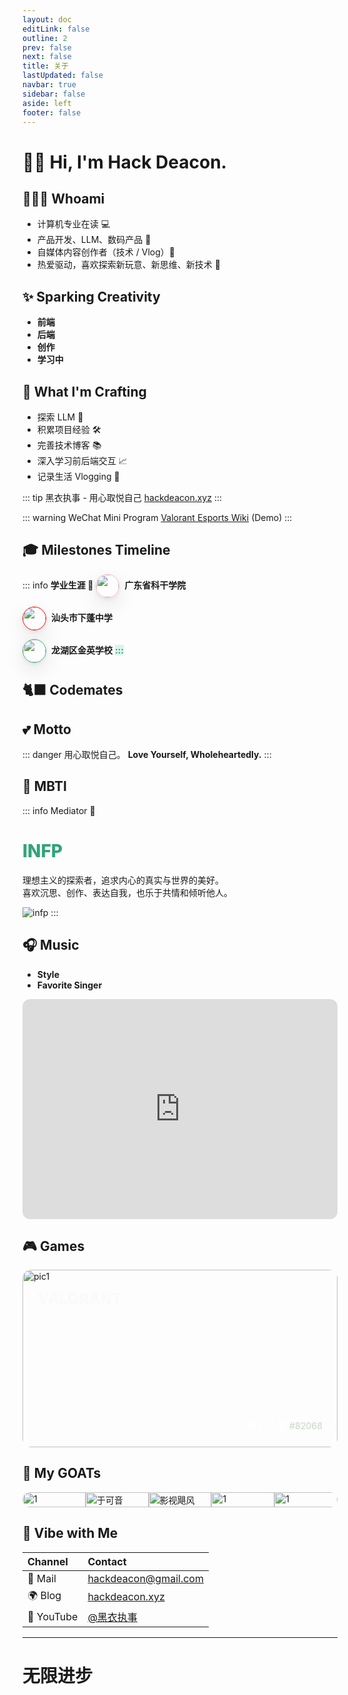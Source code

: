 ```yaml
---
layout: doc
editLink: false
outline: 2
prev: false
next: false
title: 关于
lastUpdated: false
navbar: true
sidebar: false
aside: left
footer: false
---
```


<script setup>
import { VPTeamMembers } from 'vitepress/theme'

const members = [
  {
    avatar: 'https://www.github.com/hackdeacon.png',
    name: '黑衣执事',
    title: '用心取悦自己',
    links: [
      // { icon: 'github', link: 'https://github.com/hackdeacon' },
      { icon: 'twitter', link: 'https://twitter.com/hackdeacon' }
    ]
  },
]

const hackmates = [
  {
    avatar: 'https://www.github.com/himicoswilson.png',
    name: 'HimiCos',
    title: 'A quiet technical learner',
    links: [
      { icon: 'github', link: 'https://himicos.com' },
      // { icon: 'hexo', link: 'https://himicos.com' }
    ]
  },
  {
    avatar: 'https://bu.dusays.com/2025/05/19/682b1b2de306e.webp',
    name: 'Grok',
    title: 'Understand the universe',
    links: [
      { icon: 'x', link: 'https://grok.com' }
    ]
  },
]

const timeline = [
  {
    avatar: 'https://bu.dusays.com/2025/05/19/682b187d17498.jpg',
    name: '龙湖区金英学校',
    title: '2013 - 2020',
    links: [
      { icon: 'github', link: 'https://himicos.com' }
    ]
  },
  {
    avatar: 'https://bu.dusays.com/2025/05/19/682b187d27602.jpg',
    name: '汕头市下蓬中学',
    title: '2020 - 2023',
    links: [
      { icon: 'x', link: 'https://grok.com' }
    ]
  },
  {
    avatar: 'https://bu.dusays.com/2025/05/19/682b187d0da7f.jpg',
    name: '广东科学技术职业学院',
    title: '2023 - 2026',
    links: [
      { icon: 'x', link: 'https://grok.com' }
    ]
  }
]
</script>

# 👋🏻 Hi, I'm Hack Deacon.

<VPTeamMembers size="small" :members />

## 🧑🏻‍💻 Whoami

- 计算机专业在读 💻
- 产品开发、LLM、数码产品 🎨
- 自媒体内容创作者（技术 / Vlog）📝
- 热爱驱动，喜欢探索新玩意、新思维、新技术 🎲

## ✨ Sparking Creativity

- **前端** <Badge class="green" text="Vue" style="background-color:#10B98124; color:#299764; font-weight:bold;" />
- **后端** <Badge type="danger" text="Node.js" />
- **创作** <Badge type="tip" text="Premiere Pro" /> <Badge type="tip" text="Lightroom" />
- **学习中** <Badge type="info" text="Swift" /> <Badge type="info" text="LLM" />

## 🧩 What I'm Crafting
- 探索 LLM 🤖
- 积累项目经验 🛠️
- 完善技术博客 📚
- 深入学习前后端交互 📈
- 记录生活 Vlogging 📸

::: tip 黑衣执事 - 用心取悦自己
[hackdeacon.xyz](https://hackdeacon.xyz)
:::

::: warning WeChat Mini Program
[Valorant Esports Wiki](https://bu.dusays.com/2025/05/16/6826a88a52501.png) (Demo)
:::

## 🎓 Milestones Timeline
<!-- - Chalkboards 2 Keyboards -->

<style>
.school-logo {
  user-select: none;
  /* pointer-events: none; */
  width: 36px;
  display: inline-block;
  border-radius: 50%;
  vertical-align: middle;
  margin-right: 4px;
  box-shadow: 0 12px 32px rgba(0, 0, 0, 0.1), 0 2px 6px rgba(0, 0, 0, 0.08);
}

.dark .green {
  color: #3DD68C !important;
  background-color: #10B98129 !important;
}
</style>
::: info **学业生涯 📖**
<img class="school-logo" src="https://bu.dusays.com/2025/05/19/682b187d0da7f.jpg" style="border: 1px solid pink;" /> **广东省科干学院** <Badge type="warning" text="2023 - 2026" style="font-weight:bold" />

<img class="school-logo" src="https://bu.dusays.com/2025/05/19/682b187d27602.jpg" style="border: 1px solid red;" /> **汕头市下蓬中学** <Badge type="danger" text="2020 - 2023" style="font-weight:bold" />

<img class="school-logo" src="https://bu.dusays.com/2025/05/19/682b187d17498.jpg" style="border: 1px solid mediumseagreen;" /> **龙湖区金英学校** <Badge class="green" text="2013 - 2020" style="background-color:#10B98124; color:#299764; font-weight:bold;" />
:::
<!-- <style>
.school-container {
  display: flex;
  gap: 32px;
  justify-content: center;
  align-items: center;
  flex-wrap: wrap;
}

.school-card {
  display: flex;
  flex-direction: column;
  align-items: center;
  justify-content: center;
  text-align: center;
}

.school-logo {
  user-select: none;
  width: 96px;
  height: 96px;
  border-radius: 50%;
  box-shadow: 0 12px 32px rgba(0, 0, 0, 0.1), 0 2px 6px rgba(0, 0, 0, 0.08);
  margin-bottom: 10px;
}

.school-name {
  font-weight: bolder;
  margin-bottom: 10px;
  display: block;
}

.dark .green {
  color: #3DD68C !important;
  background-color: #10B98129 !important;
}

@media (max-width: 600px) {
  .school-container {
    justify-content: center;
  }

  .school-card {
    width: 100%;
    max-width: 200px;
  }
}
</style>

<div class="info custom-block" style="padding-bottom: 16px">
<div class="school-container">
  <div class="school-card">
    <img class="school-logo" src="https://bu.dusays.com/2025/05/19/682b187d0da7f.jpg" style="border: 2px solid pink;" />
    <span class="school-name">广东省科干学院</span>
    <Badge type="warning" text="2023 - 2026" style="font-weight:bold" />
  </div>
  
  <div class="school-card">
    <img class="school-logo" src="https://bu.dusays.com/2025/05/19/682b187d27602.jpg" style="border: 2px solid red;" />
    <span class="school-name">汕头市下蓬中学</span>
    <Badge type="danger" text="2020 - 2023" style="font-weight:bold" />
  </div>
  
  <div class="school-card">
    <img class="school-logo" src="https://bu.dusays.com/2025/05/19/682b187d17498.jpg" style="border: 2px solid mediumseagreen;" />
    <span class="school-name">龙湖区金英学校</span>
    <Badge class="green" text="2013 - 2020" style="background-color:#10B98124; color:#299764; font-weight:bold;" />
  </div>
</div>
</div> -->

<!-- <VPTeamMembers size="small" :members="timeline" /> -->

## 🐈‍⬛ Codemates

<VPTeamMembers size="small" :members="hackmates" />

## 💕 Motto
::: danger 用心取悦自己。
**Love Yourself, Wholeheartedly.** 
:::

## 🦄 MBTI
::: info Mediator 🦋
<h1 style="color:#32A478;font-weight:800">INFP</h1>

理想主义的探索者，追求内心的真实与世界的美好。  
喜欢沉思、创作、表达自我，也乐于共情和倾听他人。

![infp](https://www.16personalities.com/static/animations/type-descriptions/introductions/mediator.svg)
:::

## 🎧 Music
- **Style** <Badge type="tip" text="R&B" style="font-weight:bolder" /> <Badge type="warning" text="EDM" style="font-weight:bolder" /> <Badge type="danger" text="Mandopop" style="font-weight:bolder" /> <Badge type="info" text="K-Pop" style="font-weight:bolder" />
- **Favorite Singer** <Badge type="tip" text="Khalil Fong" style="font-weight:bolder" /> <Badge type="warning" text="Avicii" style="font-weight:bolder" /> <Badge type="danger" text="Jay Chou" style="font-weight:bolder" /> <Badge type="info" text="BIGBANG" style="font-weight:bolder" />

<iframe style="border-radius:12px" src="https://open.spotify.com/embed/playlist/1pEFq9RKC6ZKnPyLuNErFW?utm_source=generator" width="100%" height="352" frameBorder="0" allowfullscreen="" allow="autoplay; clipboard-write; encrypted-media; fullscreen; picture-in-picture" loading="lazy"></iframe>

## 🎮 Games

<style>
  .blur-hover-container {
    position: relative;
    width: 100%;
    aspect-ratio: 16/9;
    border-radius: 1em;
    overflow: hidden;
  }

  .blur-hover-container .pic1,
  .blur-hover-container .pic2 {
    position: absolute;
    top: 0;
    left: 0;
    width: 100%;
    height: 100%;
    object-fit: cover;
    object-position: center;
    transition: all 0.75s;
  }

  .blur-hover-container .pic1 {
    z-index: 1;
    user-select: none;
    pointer-events: none;
  }

  .blur-hover-container .pic2 {
    opacity: 0.5;
    z-index: 2;
    user-select: none;
    pointer-events: none;
    filter: blur(1px);
    mask-image: radial-gradient(circle at center, transparent 24%, black 72%);
    -webkit-mask-image: radial-gradient(circle at center, transparent 24%, black 72%);
  }

  .blur-hover-container:hover .pic1 {
    transform: scale(1.5);
  }

  .blur-hover-container:hover .pic2 {
    opacity: 0;
    filter: blur(64px);
  }

  .blur-hover-container .text-top-left {
    position: absolute;
    top: 32px;
    left: 24px;
    z-index: 3;
    color: #fafafa;
    font-size: 24px;
    font-weight: 800;
    user-select: none;
  }

  .blur-hover-container .text-bottom-right {
    position: absolute;
    bottom: 24px;
    right: 24px;
    z-index: 3;
    color: #cddccd;
    font-size: 14px;
    font-weight: 500;
  }
</style>

<div class="blur-hover-container">
  <!-- 原图 -->
  <img class="pic1" src="https://bu.dusays.com/2025/05/17/68281a44c3db3.jpg" alt="pic1">
  <!-- 模糊图 -->
  <!-- <img class="pic2" src="https://bu.dusays.com/2025/05/17/6828213f0c563.jpeg" alt="pic2"> -->
  <!-- 四角文字 -->
  <div class="text-top-left">VALORANT</div>
  <div class="text-bottom-right"><span style="font-size:16px; color:#fff;">黑衣执事</span> #82068</div>
</div>

## 🐐 My GOATs

<style>
  .accordion-container {
    position: relative;
    width: 100%;
    margin: auto;
    /* aspect-ratio: 4/1; */
    border-radius: 1em;
    overflow: hidden;
    display: flex;
  }
  .accordion-item {
    flex: 1;
    transition: all 0.5s;
    opacity: 1;
    overflow: hidden;
    cursor: pointer;
  }
  .accordion-item a {
    display: block;
    width: 100%;
    height: 100%;
  }
  .accordion-item img {
    transition: all 0.5s;
    width: 100%;
    height: 100%;
    object-fit: cover;
    display: block;
  }

  .accordion-item img:hover {
    transform: scale(1.05);
  }

  .accordion-item:hover {
    flex: 2.75;
    z-index: 10;
    opacity: 1;
  }
  .accordion-container:hover .accordion-item:not(:hover) {
    filter: blur(1px);
    flex: 0.25;
    opacity: 0.25;
    z-index: 1;
  }
</style>

<div class="accordion-container">
  <div class="accordion-item">
    <a href="https://example.com/1" target="_blank">
      <img src="https://bu.dusays.com/2025/04/03/67ee73ea07906.png" title="1">
    </a>
  </div>
  <div class="accordion-item">
    <a href="https://space.bilibili.com/1604499246" target="_blank">
      <img src="https://bu.dusays.com/2025/04/03/67ee73ea07906.png" title="于可音">
    </a>
  </div>
  <div class="accordion-item">
    <a href="https://space.bilibili.com/946974" target="_blank">
      <img src="https://bu.dusays.com/2025/04/03/67ee73ea07906.png" title="影视飓风">
    </a>
  </div>
  <div class="accordion-item">
    <a href="https://example.com/4" target="_blank">
      <img src="https://bu.dusays.com/2025/04/03/67ee73ea07906.png" title="1">
    </a>
  </div>
  <div class="accordion-item">
    <a href="https://example.com/5" target="_blank">
      <img src="https://bu.dusays.com/2025/04/03/67ee73ea07906.png" title="1">
    </a>
  </div>
</div>

## 💌 Vibe with Me

| Channel | Contact |
| :--- | :--- |
| 📧 Mail | hackdeacon@gmail.com |
| 🌍 Blog | [hackdeacon.xyz](https://hackdeacon.xyz) |
| 📸 YouTube | [@黑衣执事](https://www.youtube.com/@hackdeacon) |

---

# 无限进步
